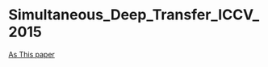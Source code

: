 # Simultaneous_Deep_Transfer_ICCV_2015
[As This paper](https://www.google.de/url?sa=t&rct=j&q=&esrc=s&source=web&cd=1&cad=rja&uact=8&ved=0ahUKEwj9hrDBwbLVAhUEOxQKHYseAZAQFggqMAA&url=https%3A%2F%2Fpeople.eecs.berkeley.edu%2F~jhoffman%2Fpapers%2FTzeng_ICCV2015.pdf&usg=AFQjCNGnTVY2rIR2EnILJdx_hcisjgr_YA)
